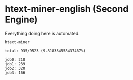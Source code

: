 # htext-miner-english (Second Engine)

Everything doing here is automated.

```
htext-miner

total: 935/9523 (9.818334558437467%)

job0: 210
job1: 239
job2: 320
job3: 166
```